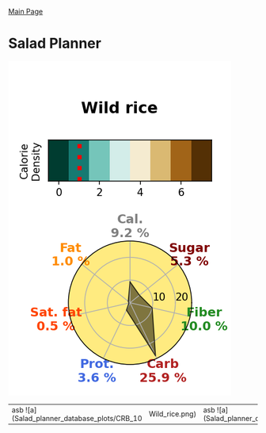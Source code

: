 [Main Page](https://yolanda-ht.github.io/YoloCookBlob/)

# Salad Planner
![a](Salad_planner_database_plots/CRB_10|Wild_rice.png)

|   |   |   |   |
| - | - | - | - |
| asb ![a](Salad_planner_database_plots/CRB_10|Wild_rice.png) | asb ![a](Salad_planner_database_plots/CRB_10|Wild_rice.png) | asb ![a](Salad_planner_database_plots/CRB_10|Wild_rice.png) | asb ![a](Salad_planner_database_plots/CRB_10|Wild_rice.png) |
